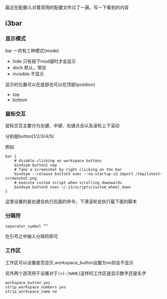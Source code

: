最近在配置i3,对着官网的配置文件过了一遍，写一下看到的内容

<!--more--->

## i3bar

### 显示模式

bar 一共有三种模式(mode)

- hide 只有按下mod键时才会显示
- dock 默认，常驻
- invisible 不显示

显示的位置可以在底部也可以在顶部(position)

- top
- bottom



### 鼠标交互

鼠标交互主要分为左键、中键、右键点击以及滚轮上下滚动

分别是button[1/2/3/4/5]

例如

```
bar {
    # disable clicking on workspace buttons
    bindsym button1 nop
    # Take a screenshot by right clicking on the bar
    bindsym --release button3 exec --no-startup-id import /tmp/latest-screenshot.png
    # execute custom script when scrolling downwards
    bindsym button5 exec ~/.i3/scripts/custom_wheel_down
}
```

这里设置的是右键会执行后面的命令，下滑滚轮会执行最下面的脚本



### 分隔符

`separator_symbol “”`

在引号之中输入分隔符即可



### 工作区

工作区可以设置是否显示,workspace_button设置为no则会不显示

另外两个选项用于设置对于`[n]:[NAME]`这样的工作区是显示数字还是名字

```
workspace_button yes
strip_workspace_numbers yes
strip_workspace_name no
```





